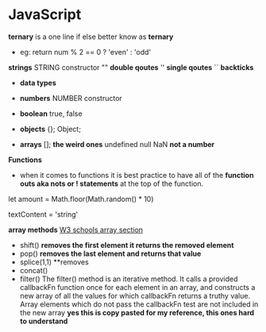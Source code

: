 # JavaScript
**ternary**
is a one line if else better know as **ternary**

* eg: return num % 2 == 0 ? 'even' : 'odd'

**strings** STRING constructor
"" **double qoutes**
'' **single qoutes**
`` **backticks**

* **data types** 
* **numbers** NUMBER constructor

* **boolean**
true, false

* **objects**
{};
Object;

* **arrays**
[];
**the weird ones**
undefined
null
NaN **not a number**
 

 **Functions** 
* when it comes to functions it is best practice to have all of the **function outs aka nots or ! statements** at the top of the function.

let amount = Math.floor(Math.random() * 10)

textContent = 'string'

**array methods**
[W3 schools array section ](https://www.w3schools.com/JSREF/jsref_obj_array.asp)

* shift() **removes the first element it returns the removed element**
* pop() **removes the last element and returns that value**
* splice(1,1) **removes 
* concat()
* filter() The filter() method is an iterative method. It calls a provided callbackFn function once for each element in an array, and constructs a new array of all the values for which callbackFn returns a truthy value. Array elements which do not pass the callbackFn test are not included in the new array **yes this is copy pasted for my reference, this ones hard to understand**
